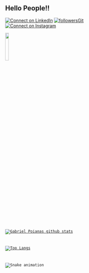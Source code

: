 ## Hello People!!

[![Connect on LinkedIn](https://img.shields.io/badge/--linkedin?label=LinkedIn&logo=LinkedIn&style=social)](https://www.linkedin.com/in/gabrielpoianas/)          [![followersGit](https://img.shields.io/github/followers/gabrielpoianas?style=social)](https://github.com/gabrielpoianas)          
[![Connect on Instagram](https://img.shields.io/badge/Instagram-E4405F?style=for-the-badge&logo=instagram&logoColor=white)](https://www.instagram.com/_poianas)

<code><img width="15%" src="https://www.vectorlogo.zone/logos/spotify/spotify-ar21.svg"> 

[![Gabriel Poianas github stats](https://github-readme-stats.vercel.app/api?username=gabrielpoianas&theme=dark&show_icons=true&count_private=true)](https://github.com/gabrielpoianas)

[![Top Langs](https://github-readme-stats.vercel.app/api/top-langs/?username=gabrielpoianas&layout=compact&theme=dark)](https://github.com/gabrielpoianas/)
  
  
![Snake animation](https://github.com/gabrielpoianas/gabrielpoianas/blob/output/github-contribution-grid-snake.svg)
